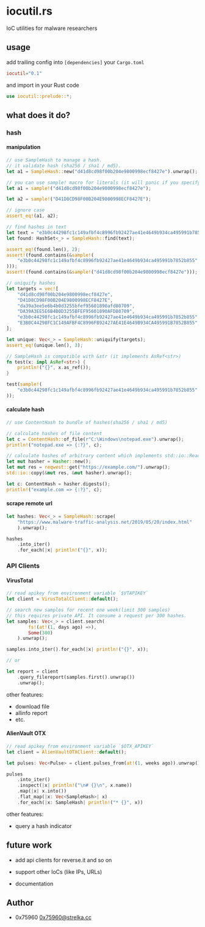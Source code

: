 # iocutil.rs

IoC utilities for malware researchers

## usage

add trailing config into `[dependencies]` your `Cargo.toml`

```toml
iocutil="0.1"
```

and import in your Rust code

```rust
use iocutil::prelude::*;
```

## what does it do?

### hash

#### manipulation

```rust
// use SampleHash to manage a hash.
// it validate hash (sha256 / sha1 / md5).
let a1 = SampleHash::new("d41d8cd98f00b204e9800998ecf8427e").unwrap();

// you can use sample! macro for literals (it will panic if you specify invalid input)
let a1 = sample!("d41d8cd98f00b204e9800998ecf8427e");

let a2 = sample!("D41D8CD98F00B204E9800998ECF8427E");

// ignore case
assert_eq!(a1, a2);

// find hashes in text
let text = "e3b0c44298fc1c149afbf4c8996fb92427ae41e4649b934ca495991b7852b855, D41D8CD98F00B204E9800998ECF8427E";
let found: HashSet<_> = SampleHash::find(text);

assert_eq!(found.len(), 2);
assert!(found.contains(&sample!(
    "e3b0c44298fc1c149afbf4c8996fb92427ae41e4649b934ca495991b7852b855"
)));
assert!(found.contains(&sample!("d41d8cd98f00b204e9800998ecf8427e")));

// uniquify hashes
let targets = vec![
    "d41d8cd98f00b204e9800998ecf8427e",
    "D41D8CD98F00B204E9800998ECF8427E",
    "da39a3ee5e6b4b0d3255bfef95601890afd80709",
    "DA39A3EE5E6B4B0D3255BFEF95601890AFD80709",
    "e3b0c44298fc1c149afbf4c8996fb92427ae41e4649b934ca495991b7852b855",
    "E3B0C44298FC1C149AFBF4C8996FB92427AE41E4649B934CA495991B7852B855",
];

let unique: Vec<_> = SampleHash::uniquify(targets);
assert_eq!(unique.len(), 3);

// SampleHash is compatible with &str (it implements AsRef<str>)
fn test(x: impl AsRef<str>) {
    println!("{}", x.as_ref());
}

test(sample!(
    "e3b0c44298fc1c149afbf4c8996fb92427ae41e4649b934ca495991b7852b855"
));
```

#### calculate hash

```rust
// use ContentHash to bundle of hashes(sha256 / sha1 / md5)

// calculate hashes of file content
let c = ContentHash::of_file(r"C:\Windows\notepad.exe").unwrap();
println!("notepad.exe => {:?}", c);

// calculate hashes of arbitrary content which implements std::io::Read with Hasher
let mut hasher = Hasher::new();
let mut res = reqwest::get("https://example.com/").unwrap();
std::io::copy(&mut res, &mut hasher).unwrap();

let c: ContentHash = hasher.digests();
println!("example.com => {:?}", c);
```

#### scrape remote url

```rust
let hashes: Vec<_> = SampleHash::scrape(
    "https://www.malware-traffic-analysis.net/2019/05/20/index.html"
    ).unwrap();

hashes
    .into_iter()
    .for_each(|x| println!("{}", x));
```

### API Clients

#### VirusTotal

```rust
// read apikey from environment variable `$VTAPIKEY`
let client = VirusTotalClient::default();

// search new samples for recent one week(limit 300 samples)
// this requires private API. It consume a request per 300 hashes.
let samples: Vec<_> = client.search(
        fs!(at!(1, days ago) =>),
        Some(300)
    ).unwrap();

samples.into_iter().for_each(|x| println!("{}", x));

// or

let report = client
    .query_filereport(samples.first().unwrap())
    .unwrap();
```
other features:

* download file
* allinfo report
* etc.

#### AlienVault OTX

```rust
// read apikey from environment variable `$OTX_APIKEY`
let client = AlienVaultOTXClient::default();

let pulses: Vec<Pulse> = client.pulses_from(at!(1, weeks ago)).unwrap();

pulses
    .into_iter()
    .inspect(|x| println!("\n# {}\n", x.name))
    .map(|x| x.into())
    .flat_map(|x: Vec<SampleHash>| x)
    .for_each(|x: SampleHash| println!("* {}", x))
```
other features:

* query a hash indicator

## future work

* add api clients for reverse.it and so on
* support other IoCs (like IPs, URLs)

* documentation

## Author

* 0x75960 <0x75960@strelka.cc>

